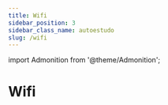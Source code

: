```yaml
---
title: Wifi
sidebar_position: 3
sidebar_class_name: autoestudo
slug: /wifi
---
```


import Admonition from '@theme/Admonition';

# Wifi
